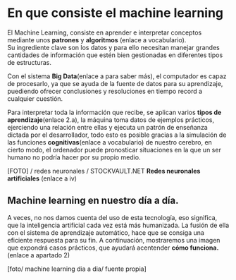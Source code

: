 # En que consiste el machine learning

El Machine Learning, consiste en aprender e interpretar conceptos mediante unos **patrones** y **algoritmos** (enlace a vocabulario).  
Su ingrediente clave son los datos y para ello necesitan manejar grandes cantidades de información que estén bien gestionadas en diferentes tipos de estructuras. 

Con el sistema **Big Data**(enlace a para saber más), el computador es capaz de procesarlo, ya que se ayuda de la fuente de datos para su aprendizaje, puediendo ofrecer conclusiones y resoluciones en tiempo record a cualquier cuestión. 

Para interpretar toda la información que recibe, se aplican varios **tipos de aprendizaje**(enlace 2.a), la máquina toma datos de ejemplos prácticos, ejerciendo una relación entre ellas y ejecuta un patrón de enseñanza dictada por el desarrollador, todo esto es posible gracias a la simulación de las funciones **cognitivas**(enlace a vocabulario) de nuestro cerebro, en cierto modo, el ordenador puede pronosticar situaciones en la que un ser humano no podría hacer por su propio medio.

[FOTO] / redes neuronales  / STOCKVAULT.NET 
**Redes neuronales artificiales** (enlace a iv)

## Machine learning en nuestro día a día. 

A veces, no nos damos cuenta del uso de esta tecnología, eso significa, que la inteligencia artificial cada vez está más humanizada. La fusión de ella con el sistema de aprendizaje automático, hace que se consiga una eficiente respuesta para su fin. A continuación, mostraremos una imagen que expondrá casos prácticos, que ayudará acentender **cómo funciona.**(enlace a apartado 2)

[foto/ machine learning dia a dia/ fuente propia]

